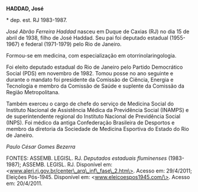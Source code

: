 **HADDAD, José**

\* dep. est. RJ 1983-1987.

*José Abrão Ferreira Haddad* nasceu em Duque de Caxias (RJ) no dia 15 de
abril de 1938, filho de José Haddad. Seu pai foi deputado estadual
(1955-1967) e federal (1971-1979) pelo Rio de Janeiro.

Formou-se em medicina, com especialização em otorrinolaringologia.

Foi eleito deputado estadual do Rio de Janeiro pelo Partido Democrático
Social (PDS) em novembro de 1982. Tomou posse no ano seguinte e durante
o mandato foi presidente da Comissão de Ciência, Energia e Tecnologia e
membro da Comissão de Saúde e suplente da Comissão da Região
Metropolitana.

Também exerceu o cargo de chefe do serviço de Medicina Social do
Instituto Nacional de Assistência Médica da Previdência Social (INAMPS)
e de superintendente regional do Instituto Nacional de Previdência
Social (INPS). Foi médico da antiga Confederação Brasileira de Desportos
e membro da diretoria da Sociedade de Medicina Esportiva do Estado do
Rio de Janeiro.

*Paulo César Gomes Bezerra*

FONTES: ASSEMB. LEGISL. RJ. *Deputados estaduais fluminenses*
(1983-1987); ASSEMB. LEGISL. RJ. Disponível em:
\<www.alerj.rj.gov.br/center\_arq\_inf\_fase\_2.htm\>. Acesso em:
29/4/2011; Eleições Pós-1945. Disponível em:
\<www.eleicoespos1945.com/\>. Acesso em: 20/4/2011.
